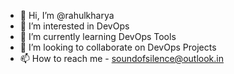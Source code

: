 - 👋 Hi, I’m @rahulkharya
- 👀 I’m interested in DevOps
- 🌱 I’m currently learning DevOps Tools
- 💞️ I’m looking to collaborate on DevOps Projects
- 📫 How to reach me - soundofsilence@outlook.in

<!---
rahulkharya/rahulkharya is a ✨ special ✨ repository because its `README.md` (this file) appears on your GitHub profile.
You can click the Preview link to take a look at your changes.
--->
